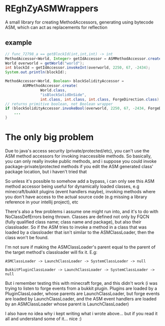 # REghZyASMWrappers
A small library for creating MethodAccessors, generating using bytecode ASM, which can act as replacements for reflection

## example
```java
// func_72798_a == getBlockId(int,int,int) -> int
MethodAccessor<World, Integer> getIdAccessor = ASMMethodAccessor.create(World.class, "func_72798_a", int.class, int.class, int.class);
World overworld = getWorld("world");
int blockId = getIdAccessor.invokeInt(overworld, 2250, 67, -2434);
System.out.println(blockId);

MethodAccessor<World, Boolean> blockSolidityAccessor = 
        ASMMethodAccessor.create(
                World.class, 
                "isBlockSolidOnSide", 
                int.class, int.class, int.class, ForgeDirection.class);
// returns primitive boolean, not Boolean wrapper
if (blockSolidityAccessor.invokeBool(overworld, 2250, 67, -2434, ForgeDirection.DOWN)) {
    ...
}
```

# The only big problem
Due to java's access security (private/protected/etc), you can't use the ASM method accessors for invoking inaccessible methods. So basically, you can only really invoke public methods, and i suppose you could invoke package-private/protected methods if you edit the ASM generated class' package location, but i haven't tried that

So unless it's possible to somehow add a bypass, i can only see this ASM method accessor being useful for dynamically loaded classes, e.g minecraft/bukkit plugins (event handlers maybe), invoking methods where you don't have access to the actual source code (e.g missing a library reference in your intellij project), etc

There's also a few problems i assume one might run into, and it's to do with NoClassDefErrors being thrown. Classes are defined not only by FQCN (fully qualified class name; class name and package), but also their classloader. So if the ASM tries to invoke a method in a class that was loaded by a classloader that isn't similar to the ASMClassLoader, then the class won't be found.

I'm not sure if making the ASMClassLoader's parent equal to the parent of the target method's classloader will fix it. E.g:

`ASMClassLoader -> LaunchClassLoader -> SystemClassLoader -> null`

`BukkitPluginClassLoader -> LaunchClassLoader -> SystemClassLoader -> null`

But i remember testing this with minecraft forge, and this didn't work (i was trying to listen to forge events from a bukkit plugin. Plugins are loaded by a PluginClassLoader, whose parents are LaunchClassLoader, but forge events are loaded by LaunchClassLoader, and the ASM event handlers are loaded by an ASMClassLoader whose parent is LaunchClassLoader)

I also have no idea why i kept writing what i wrote above... but if you read it all and understand some of it... nice :)
